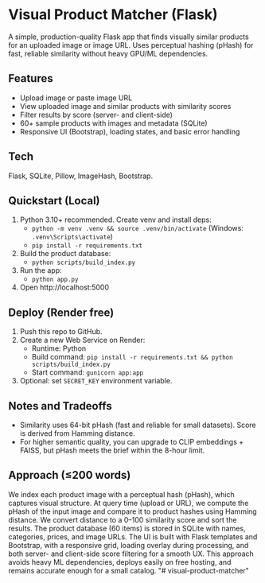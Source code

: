 # Visual Product Matcher (Flask)

A simple, production-quality Flask app that finds visually similar products for an uploaded image or image URL. Uses perceptual hashing (pHash) for fast, reliable similarity without heavy GPU/ML dependencies.

## Features
- Upload image or paste image URL
- View uploaded image and similar products with similarity scores
- Filter results by score (server- and client-side)
- 60+ sample products with images and metadata (SQLite)
- Responsive UI (Bootstrap), loading states, and basic error handling

## Tech
Flask, SQLite, Pillow, ImageHash, Bootstrap.

## Quickstart (Local)
1. Python 3.10+ recommended. Create venv and install deps:
   - `python -m venv .venv && source .venv/bin/activate` (Windows: `.venv\Scripts\activate`)
   - `pip install -r requirements.txt`
2. Build the product database:
   - `python scripts/build_index.py`
3. Run the app:
   - `python app.py`
4. Open http://localhost:5000

## Deploy (Render free)
1. Push this repo to GitHub.
2. Create a new Web Service on Render:
   - Runtime: Python
   - Build command: `pip install -r requirements.txt && python scripts/build_index.py`
   - Start command: `gunicorn app:app`
3. Optional: set `SECRET_KEY` environment variable.

## Notes and Tradeoffs
- Similarity uses 64-bit pHash (fast and reliable for small datasets). Score is derived from Hamming distance.
- For higher semantic quality, you can upgrade to CLIP embeddings + FAISS, but pHash meets the brief within the 8-hour limit.

## Approach (≤200 words)
We index each product image with a perceptual hash (pHash), which captures visual structure. At query time (upload or URL), we compute the pHash of the input image and compare it to product hashes using Hamming distance. We convert distance to a 0–100 similarity score and sort the results. The product database (60 items) is stored in SQLite with names, categories, prices, and image URLs. The UI is built with Flask templates and Bootstrap, with a responsive grid, loading overlay during processing, and both server- and client-side score filtering for a smooth UX. This approach avoids heavy ML dependencies, deploys easily on free hosting, and remains accurate enough for a small catalog.
"# visual-product-matcher" 
